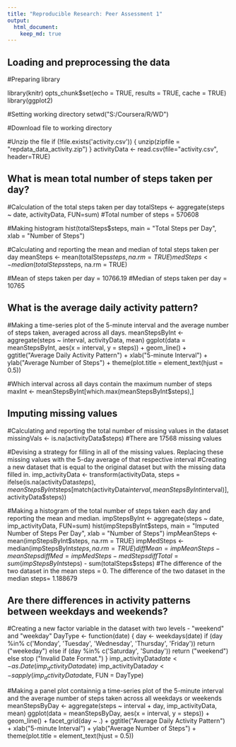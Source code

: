```yaml
---
title: "Reproducible Research: Peer Assessment 1"
output: 
  html_document:
    keep_md: true
---
```



## Loading and preprocessing the data

#Preparing library

library(knitr)
opts_chunk$set(echo = TRUE, results = TRUE, cache = TRUE)
library(ggplot2)

#Setting working directory
setwd("S:/Coursera/R/WD")

#Download file to working directory

#Unzip the file
if (!file.exists('activity.csv')) {
  unzip(zipfile = "repdata_data_activity.zip")
}
activityData <- read.csv(file="activity.csv", header=TRUE)

## What is mean total number of steps taken per day?

#Calculation of the total steps taken per day
totalSteps <- aggregate(steps ~ date, activityData, FUN=sum)
#Total number of steps = 570608

#Making histogram
hist(totalSteps$steps,
     main = "Total Steps per Day",
     xlab = "Number of Steps")

#Calculating and reporting the mean and median of total steps taken per day
meanSteps <- mean(totalSteps$steps, na.rm = TRUE)
medSteps <- median(totalSteps$steps, na.rm = TRUE)

#Mean of steps taken per day = 10766.19
#Median of steps taken per day = 10765

## What is the average daily activity pattern?

#Making a time-series plot of the 5-minute interval and the average number of steps taken, averaged across all days.
meanStepsByInt <- aggregate(steps ~ interval, activityData, mean)
ggplot(data = meanStepsByInt, aes(x = interval, y = steps)) +
  geom_line() +
  ggtitle("Average Daily Activity Pattern") +
  xlab("5-minute Interval") +
  ylab("Average Number of Steps") +
  theme(plot.title = element_text(hjust = 0.5))

#Which interval across all days contain the maximum number of steps
maxInt <- meanStepsByInt[which.max(meanStepsByInt$steps),]

## Imputing missing values

#Calculating and reporting the total number of missing values in the dataset
missingVals <- is.na(activityData$steps)
#There are 17568 missing values

#Devising a strategy for filling in all of the missing values. Replacing these missing values with the 5-day average of that respective interval
#Creating a new dataset that is equal to the original dataset but with the missing data filled in.
imp_activityData <- transform(activityData,
                              steps = ifelse(is.na(activityData$steps),
                                             meanStepsByInt$steps[match(activityData$interval, 
                                                                        meanStepsByInt$interval)],
                                             activityData$steps))

#Making a histogram of the total number of steps taken each day and reporting the mean and median.
impStepsByInt <- aggregate(steps ~ date, imp_activityData, FUN=sum)
hist(impStepsByInt$steps,
     main = "Imputed Number of Steps Per Day",
     xlab = "Number of Steps")
impMeanSteps <- mean(impStepsByInt$steps, na.rm = TRUE)
impMedSteps <- median(impStepsByInt$steps, na.rm = TRUE)
diffMean = impMeanSteps - meanSteps
diffMed = impMedSteps - medSteps
diffTotal = sum(impStepsByInt$steps) - sum(totalSteps$steps)
#The difference of the two dataset in the mean steps = 0. The difference   of the two dataset in the median steps= 1.188679

## Are there differences in activity patterns between weekdays and weekends?

#Creating a new factor variable in the dataset with two levels - "weekend" and "weekday"
DayType <- function(date) {
  day <- weekdays(date)
  if (day %in% c('Monday', 'Tuesday', 'Wednesday', 'Thursday', 'Friday'))
      return ("weekeday")
  else if (day %in% c('Saturday', 'Sunday'))
      return ("weekend")
  else
      stop ("Invalid Date Format.")
}
imp_activityData$date <- as.Date(imp_activityData$date)
imp_activityData$day <- sapply(imp_activityData$date, FUN = DayType)

#Making a panel plot containnig a time-series plot of the 5-minute interval and the average number of steps taken across all weekdays or weekends
meanStepsByDay <- aggregate(steps ~ interval + day, imp_activityData, mean)
ggplot(data = meanStepsByDay, aes(x = interval, y = steps)) + 
  geom_line() +
  facet_grid(day ~ .) +
  ggtitle("Average Daily Activity Pattern") +
  xlab("5-minute Interval") +
  ylab("Average Number of Steps") +
  theme(plot.title = element_text(hjust = 0.5))
  
